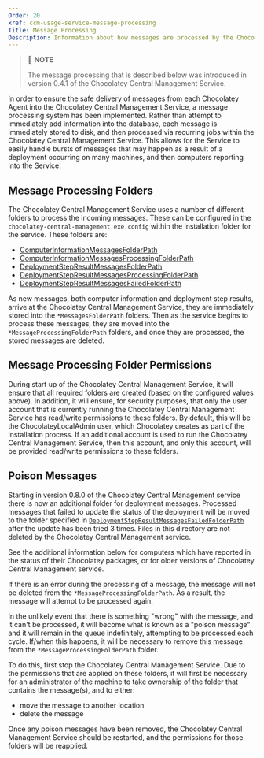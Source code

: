 ```yaml
---
Order: 20
xref: ccm-usage-service-message-processing
Title: Message Processing
Description: Information about how messages are processed by the Chocolatey Central Management Service
---
```


> :memo: **NOTE**
>
> The message processing that is described below was introduced in version 0.4.1 of the Chocolatey Central Management Service.

In order to ensure the safe delivery of messages from each Chocolatey Agent into the Chocolatey Central Management Service, a message processing system has been implemented.  Rather than attempt to immediately add information into the database, each message is immediately stored to disk, and then processed via recurring jobs within the Chocolatey Central Management Service.  This allows for the Service to easily handle bursts of messages that may happen as a result of a deployment occurring on many machines, and then computers reporting into the Service.

## Message Processing Folders

The Chocolatey Central Management Service uses a number of different folders to process the incoming messages. These can be configured in the `chocolatey-central-management.exe.config` within the installation folder for the service.  These folders are:

* [ComputerInformationMessagesFolderPath](xref:ccm-usage-service-configuration#computerinformationmessagesfolderpath)
* [ComputerInformationMessagesProcessingFolderPath](xref:ccm-usage-service-configuration#computerinformationmessagesprocessingfolderpath)
* [DeploymentStepResultMessagesFolderPath](xref:ccm-usage-service-configuration#deploymentstepresultmessagesfolderpath)
* [DeploymentStepResultMessagesProcessingFolderPath](xref:ccm-usage-service-configuration#deploymentstepresultmessagesprocessingfolderpath)
* [DeploymentStepResultMessagesFailedFolderPath](xref:ccm-usage-service-configuration#deploymentstepresultmessagesfailedfolderpath)

As new messages, both computer information and deployment step results, arrive at the Chocolatey Central Management Service, they are immediately stored into the `*MessagesFolderPath` folders.  Then as the service begins to process these messages, they are moved into the `*MessageProcessingFolderPath` folders, and once they are processed, the stored messages are deleted.

## Message Processing Folder Permissions

During start up of the Chocolatey Central Management Service, it will ensure that all required folders are created (based on the configured values above).  In addition, it will ensure, for security purposes, that only the user account that is currently running the Chocolatey Central Management Service has read/write permissions to these folders.  By default, this will be the ChocolateyLocalAdmin user, which Chocolatey creates as part of the installation process.  If an additional account is used to run the Chocolatey Central Management Service, then this account, and only this account, will be provided read/write permissions to these folders.

## Poison Messages

Starting in version 0.8.0 of the Chocolatey Central Management service there is now an additional folder for deployment messages. Processed messages that failed to update the status of the deployment will be moved to the folder specified in [`DeploymentStepResultMessagesFailedFolderPath`](xref:ccm-usage-service-configuration#deploymentstepresultmessagesfailedfolderpath) after the update has been tried 3 times. Files in this directory are not deleted by the Chocolatey Central Management service.

See the additional information below for computers which have reported in the status of their Chocolatey packages, or for older versions of Chocolatey Central Management service.

If there is an error during the processing of a message, the message will not be deleted from the `*MessageProcessingFolderPath`.  As a result, the message will attempt to be processed again.

In the unlikely event that there is something "wrong" with the message, and it can't be processed, it will become what is known as a "poison message" and it will remain in the queue indefinitely, attempting to be processed each cycle.  If/when this happens, it will be necessary to remove this message from the `*MessageProcessingFolderPath` folder.

To do this, first stop the Chocolatey Central Management Service.  Due to the permissions that are applied on these folders, it will first be necessary for an administrator of the machine to take ownership of the folder that contains the message(s), and to either:

* move the message to another location
* delete the message

Once any poison messages have been removed, the Chocolatey Central Management Service should be restarted, and the permissions for those folders will be reapplied.